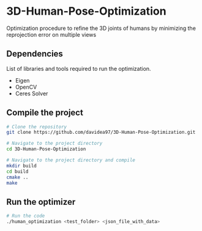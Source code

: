 # 3D-Human-Pose-Optimization
Optimization procedure to refine the 3D joints of humans by minimizing the reprojection error on multiple views

## Dependencies
List of libraries and tools required to run the optimization.
- Eigen
- OpenCV
- Ceres Solver 


## Compile the project
```bash
# Clone the repository
git clone https://github.com/davidea97/3D-Human-Pose-Optimization.git

# Navigate to the project directory
cd 3D-Human-Pose-Optimization

# Navigate to the project directory and compile
mkdir build 
cd build
cmake ..
make
```

## Run the optimizer
```bash
# Run the code 
./human_optimization <test_folder> <json_file_with_data>


